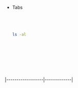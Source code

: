 












- Tabs











    ```sh
    ```



    ```sh
    ```



    ```sh
    ```



    ```sh
    ```





    ```sh
    ls -al
    ```


    ```sh
    ```

    ```sh
    ```










    ```sh
    ```

    ```sh
    ```


    ```sh
    ```
    ```sh
    ```

    ```sh
    ```


    ```sh
    ```







|------------------|-------------|

```sh
```


```sh
```

```sh
```







```sh
```






